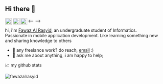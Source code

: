 ## Hi there 👋

<-- <a href="https://www.instagram.com/fawazalrasyid/">
  <img align="left" alt="Fawaz's Instagram" width="22px" src="https://raw.githubusercontent.com/hussainweb/hussainweb/main/icons/instagram.png" />
</a>
<a href="https://twitter.com/fawazalrasyid">
  <img align="left" alt="Fawaz | Twitter" width="22px" src="https://raw.githubusercontent.com/peterthehan/peterthehan/master/assets/twitter.svg" />
</a>
<a href="https://www.linkedin.com/in/fawazalrasyid/">
  <img align="left" alt="Fawaz's LinkedIN" width="22px" src="https://raw.githubusercontent.com/peterthehan/peterthehan/master/assets/linkedin.svg" />
</a> -->

hi, i'm [Fawaz Al Rasyid](https://fawazalrasyid.com/), an undergraduate student of Informatics. Passionate in mobile application development. Like learning something new and sharing knowledge to others

- 💼 any freelance work? do reach, [email](mailto:me@fawazalrasyid.com) :)
- 💬 ask me about anything, i am happy to help;

📈 my github stats

<img src="https://github-readme-stats.vercel.app/api?username=fawazalrasyid&show_icons=true" alt="fawazalrasyid" />
